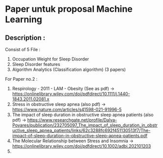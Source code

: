 # Paper untuk proposal Machine Learning

## Description :

Consist of 5 File :

1. Occupation Weight for Sleep Disorder
2. Sleep Disorder features
3. Algorithm Analytics (Classification algorithm) (3 papers)

For Paper no.2 :

1. Respirology - 2011 - LAM - Obesity (See as pdf) -> https://onlinelibrary.wiley.com/doi/pdfdirect/10.1111/j.1440-1843.2011.02081.x
2. Stress in obstructive sleep apnea (also pdf) -> https://www.nature.com/articles/s41598-021-91996-5
3. The impact of sleep duration in obstructive sleep apnea patients (also pdf) -> https://www.researchgate.net/profile/Dalva-Poyares/publication/232705097_The_impact_of_sleep_duration_in_obstructive_sleep_apnea_patients/links/62c3288fc692f451130513f7/The-impact-of-sleep-duration-in-obstructive-sleep-apnea-patients.pdf
4. The Molecular Relationship between Stress and Insomnia -> https://onlinelibrary.wiley.com/doi/pdfdirect/10.1002/adbi.202101203
5. 
